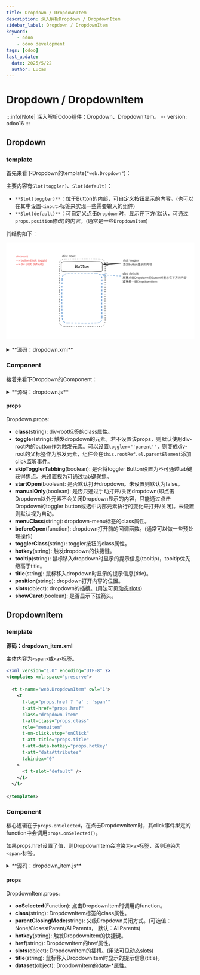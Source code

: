 ```yaml
---
title: Dropdown / DropdownItem
description: 深入解析Dropdown / DropdownItem
sidebar_label: Dropdown / DropdownItem
keyword:
    - odoo
    - odoo development
tags: [odoo]
last_update:
  date: 2025/5/22
  author: Lucas
---
```


# Dropdown / DropdownItem

:::info[Note]
深入解析Odoo组件：Dropdown、DropdownItem。
-- version: odoo16
:::

## Dropdown

### template

首先来看下Dropdown的template(`"web.Dropdown"`)：

主要内容有`Slot(toggler)`、`Slot(default)`：

- `**Slot(toggler)**`：位于Button的内部，可自定义按钮显示的内容。(也可以在其中设置`<input>`标签来实现一些需要输入的组件)
- `**Slot(default)**`：可自定义点击`Dropdown`时，显示在下方(默认，可通过`props.position`修改)的内容。(通常是一些`DropdownItem`)

其结构如下：

![1](./_images/owl_dropdown_1.png)

<details>
    <summary>**源码：dropdown.xml**</summary>

```xml title="dropdown.xml"
<?xml version="1.0" encoding="UTF-8" ?>
<templates xml:space="preserve">

  <t t-name="web.Dropdown" owl="1">
    <div
      class="o-dropdown dropdown"
      t-att-class="props.class"
      t-attf-class="
        {{ directionCaretClass || ''}}
        {{ state.open ? 'show' : ''}}
        {{ !showCaret ? 'o-dropdown--no-caret' : '' }}
      "
      t-ref="root"
    >
      <button
        t-if="props.toggler !== 'parent'"
        class="dropdown-toggle"
        t-attf-class="
          {{props.togglerClass || ''}}
          {{parentDropdown ? 'dropdown-item' : ''}}
        "
        t-on-click.stop="onTogglerClick"
        t-on-mouseenter="onTogglerMouseEnter"
        t-att-title="props.title"
        t-att-data-hotkey="props.hotkey"
        t-att-data-tooltip="props.tooltip"
        t-att-tabindex="props.skipTogglerTabbing ? -1 : 0"
        t-att-aria-expanded="state.open ? 'true' : 'false'"
        t-ref="togglerRef"
      >
        <t t-slot="toggler" />
      </button>
      <div
        t-if="state.open"
        class="o-dropdown--menu dropdown-menu d-block"
        t-att-class="props.menuClass"
        role="menu"
        t-ref="menuRef"
      >
        <t t-slot="default" />
      </div>
    </div>
  </t>

</templates>

```
</details>


### Component

接着来看下Dropdown的Component：

<details>
    <summary>**源码：dropdown.js**</summary>

```javascript
/** @odoo-module **/

import { useBus, useService } from "@web/core/utils/hooks";
import { usePosition } from "../position_hook";
import { useDropdownNavigation } from "./dropdown_navigation_hook";
import { localization } from "../l10n/localization";

import {
    Component,
    EventBus,
    onWillStart,
    status,
    useEffect,
    useExternalListener,
    useRef,
    useState,
    useChildSubEnv,
} from "@odoo/owl";

const DIRECTION_CARET_CLASS = {
    bottom: "dropdown",
    top: "dropup",
    left: "dropstart",
    right: "dropend",
};

export const DROPDOWN = Symbol("Dropdown");

/**
 * @typedef DropdownState
 * @property {boolean} open
 * @property {boolean} groupIsOpen
 */

/**
 * @typedef DropdownStateChangedPayload
 * @property {Dropdown} emitter
 * @property {DropdownState} newState
 */

/**
 * @extends Component
 */
export class Dropdown extends Component {
    setup() {
        this.state = useState({
            open: this.props.startOpen,
            groupIsOpen: this.props.startOpen,
        });
        this.rootRef = useRef("root");

        // Set up beforeOpen ---------------------------------------------------
        onWillStart(() => {
            if (this.state.open && this.props.beforeOpen) {
                return this.props.beforeOpen();
            }
        });

        // Set up dynamic open/close behaviours --------------------------------
        if (!this.props.manualOnly) {
            // Close on outside click listener
            useExternalListener(window, "click", this.onWindowClicked, { capture: true });
            // Listen to all dropdowns state changes
            useBus(Dropdown.bus, "state-changed", ({ detail }) =>
                this.onDropdownStateChanged(detail)
            );
        }

        // Set up UI active element related behavior ---------------------------
        this.ui = useService("ui");
        useEffect(
            () => {
                Promise.resolve().then(() => {
                    this.myActiveEl = this.ui.activeElement;
                });
            },
            () => []
        );

        // Set up nested dropdowns ---------------------------------------------
        this.parentDropdown = this.env[DROPDOWN];
        useChildSubEnv({
            [DROPDOWN]: {
                close: this.close.bind(this),
                closeAllParents: () => {
                    this.close();
                    if (this.parentDropdown) {
                        this.parentDropdown.closeAllParents();
                    }
                },
            },
        });

        // Set up key navigation -----------------------------------------------
        useDropdownNavigation();

        // Set up toggler and positioning --------------------------------------
        /** @type {string} **/
        const position =
            this.props.position || (this.parentDropdown ? "right-start" : "bottom-start");
        let [direction] = position.split("-");
        if (["left", "right"].includes(direction) && localization.direction === "rtl") {
            direction = direction === "left" ? "right" : "left";
        }
        const positioningOptions = {
            popper: "menuRef",
            position,
        };
        this.directionCaretClass = DIRECTION_CARET_CLASS[direction];
        this.togglerRef = useRef("togglerRef");
        if (this.props.toggler === "parent") {
            // Add parent click listener to handle toggling
            useEffect(
                () => {
                    const onClick = (ev) => {
                        if (this.rootRef.el.contains(ev.target)) {
                            // ignore clicks inside the dropdown
                            return;
                        }
                        this.toggle();
                    };
                    if (this.rootRef.el.parentElement.tabIndex === -1) {
                        // If the parent is not focusable, make it focusable programmatically.
                        // This code may look weird, but an element with a negative tabIndex is
                        // focusable programmatically ONLY if its tabIndex is explicitly set.
                        this.rootRef.el.parentElement.tabIndex = -1;
                    }
                    this.rootRef.el.parentElement.addEventListener("click", onClick);
                    return () => {
                        this.rootRef.el.parentElement.removeEventListener("click", onClick);
                    };
                },
                () => []
            );

            useEffect(
                (open) => {
                    this.rootRef.el.parentElement.ariaExpanded = open ? "true" : "false";
                },
                () => [this.state.open]
            );

            // Position menu relatively to parent element
            usePosition(() => this.rootRef.el.parentElement, positioningOptions);
        } else {
            // Position menu relatively to inner toggler
            const togglerRef = useRef("togglerRef");
            usePosition(() => togglerRef.el, positioningOptions);
        }
    }

    // -------------------------------------------------------------------------
    // Private
    // -------------------------------------------------------------------------

    /**
     * Changes the dropdown state and notifies over the Dropdown bus.
     *
     * All state changes must trigger on the bus, except when reacting to
     * another dropdown state change.
     *
     * @see onDropdownStateChanged()
     *
     * @param {Partial<DropdownState>} stateSlice
     */
    async changeStateAndNotify(stateSlice) {
        if (stateSlice.open && this.props.beforeOpen) {
            await this.props.beforeOpen();
            if (status(this) === "destroyed") {
                return;
            }
        }
        // Update the state
        Object.assign(this.state, stateSlice);
        // Notify over the bus
        /** @type DropdownStateChangedPayload */
        const stateChangedPayload = {
            emitter: this,
            newState: { ...this.state },
        };
        Dropdown.bus.trigger("state-changed", stateChangedPayload);
    }

    /**
     * Closes the dropdown.
     *
     * @returns {Promise<void>}
     */
    close() {
        return this.changeStateAndNotify({ open: false, groupIsOpen: false });
    }

    /**
     * Opens the dropdown.
     *
     * @returns {Promise<void>}
     */
    open() {
        return this.changeStateAndNotify({ open: true, groupIsOpen: true });
    }

    /**
     * Toggles the dropdown open state.
     *
     * @returns {Promise<void>}
     */
    toggle() {
        const toggled = !this.state.open;
        return this.changeStateAndNotify({ open: toggled, groupIsOpen: toggled });
    }

    get showCaret() {
        return this.props.showCaret === undefined ? this.parentDropdown : this.props.showCaret;
    }

    // -------------------------------------------------------------------------
    // Handlers
    // -------------------------------------------------------------------------

    /**
     * Dropdowns react to each other state changes through this method.
     *
     * All state changes must trigger on the bus, except when reacting to
     * another dropdown state change.
     *
     * @see changeStateAndNotify()
     *
     * @param {DropdownStateChangedPayload} args
     */
    onDropdownStateChanged(args) {
        if (!this.rootRef.el || this.rootRef.el.contains(args.emitter.rootRef.el)) {
            // Do not listen to events emitted by self or children
            return;
        }

        // Emitted by direct siblings ?
        if (args.emitter.rootRef.el.parentElement === this.rootRef.el.parentElement) {
            // Sync the group status
            this.state.groupIsOpen = args.newState.groupIsOpen;

            // Another dropdown is now open ? Close myself without notifying siblings.
            if (this.state.open && args.newState.open) {
                this.state.open = false;
            }
        } else {
            // Another dropdown is now open ? Close myself and notify the world (i.e. siblings).
            if (this.state.open && args.newState.open) {
                this.close();
            }
        }
    }

    /**
     * Toggles the dropdown on its toggler click.
     */
    onTogglerClick() {
        this.toggle();
    }

    /**
     * Opens the dropdown the mouse enters its toggler.
     * NB: only if its siblings dropdown group is opened and if not a sub dropdown.
     */
    onTogglerMouseEnter() {
        if (this.state.groupIsOpen && !this.state.open) {
            this.togglerRef.el.focus();
            this.open();
        }
    }

    /**
     * Return true if both active element are same.
     */
    isInActiveElement() {
        return this.ui.activeElement === this.myActiveEl;
    }

    /**
     * Used to close ourself on outside click.
     *
     * @param {MouseEvent} ev
     */
    onWindowClicked(ev) {
        // Return if already closed
        if (!this.state.open) {
            return;
        }
        // Return if it's a different ui active element
        if (!this.isInActiveElement()) {
            return;
        }

        if (ev.target.closest(".bootstrap-datetimepicker-widget")) {
            return;
        }

        // Close if we clicked outside the dropdown, or outside the parent
        // element if it is the toggler
        const rootEl =
            this.props.toggler === "parent" ? this.rootRef.el.parentElement : this.rootRef.el;
        const gotClickedInside = rootEl.contains(ev.target);
        if (!gotClickedInside) {
            this.close();
        }
    }
}
Dropdown.bus = new EventBus();
Dropdown.props = {
    class: {
        type: String,
        optional: true,
    },
    toggler: {
        type: String,
        optional: true,
        validate: (prop) => ["parent"].includes(prop),
    },
    skipTogglerTabbing: {
        type: Boolean,
        optional: true,
    },
    startOpen: {
        type: Boolean,
        optional: true,
    },
    manualOnly: {
        type: Boolean,
        optional: true,
    },
    menuClass: {
        type: String,
        optional: true,
    },
    beforeOpen: {
        type: Function,
        optional: true,
    },
    togglerClass: {
        type: String,
        optional: true,
    },
    hotkey: {
        type: String,
        optional: true,
    },
    tooltip: {
        type: String,
        optional: true,
    },
    title: {
        type: String,
        optional: true,
    },
    position: {
        type: String,
        optional: true,
    },
    slots: {
        type: Object,
        optional: true,
    },
    showCaret: {
        type: Boolean,
        optional: true,
    },
};
Dropdown.template = "web.Dropdown";

```
</details>

#### props
Dropdown.props:
- **class**(string): div-root标签的class属性。
- **toggler**(string): 触发dropdown的元素。若不设置该props，则默认使用div-root内的button作为触发元素。可以设置`toggler="'parent'"`，则变成div-root的父标签作为触发元素，组件会在`this.rootRef.el.parentElement`添加click监听事件。
- **skipTogglerTabbing**(boolean): 是否将toggler Button设置为不可通过tab键获得焦点。未设置视为可通过tab键聚焦。
- **startOpen**(boolean): 是否默认打开dropdown。未设置则默认为false。
- **manualOnly**(boolean): 是否只通过手动打开/关闭dropdown(即点击Dropdown以外元素不会关闭Dropdown显示的内容，只能通过点击Dropdown的toggler button或选中内部元素执行的变化来打开/关闭)。未设置则默认视为自动。
- **menuClass**(string): dropdown-menu标签的class属性。
- **beforeOpen**(function): dropdown打开前的回调函数。(通常可以做一些预处理操作)
- **togglerClass**(string): toggler按钮的class属性。
- **hotkey**(string): 触发dropdown的快捷键。
- **tooltip**(string): 鼠标移入dropdown时显示的提示信息(tooltip)，tooltip优先级高于title。
- **title**(string): 鼠标移入dropdown时显示的提示信息(title)。
- **position**(string): dropdown打开内容的位置。
- **slots**(object): dropdown的插槽。(用法可见[动态slots](/docs/odoo/dev_notes/front-end/some_owl_usages#%E5%8A%A8%E6%80%81slots))
- **showCaret**(boolean): 是否显示下拉箭头。

## DropdownItem

### template

**源码：dropdown_item.xml**

主体内容为`<span>`或`<a>`标签。

```xml title="dropdown_item.xml"
<?xml version="1.0" encoding="UTF-8" ?>
<templates xml:space="preserve">

  <t t-name="web.DropdownItem" owl="1">
    <t
      t-tag="props.href ? 'a' : 'span'"
      t-att-href="props.href"
      class="dropdown-item"
      t-att-class="props.class"
      role="menuitem"
      t-on-click.stop="onClick"
      t-att-title="props.title"
      t-att-data-hotkey="props.hotkey"
      t-att="dataAttributes"
      tabindex="0"
    >
      <t t-slot="default" />
    </t>
  </t>

</templates>

```

### Component

核心逻辑在于`props.onSelected`，在点击DropdownItem时，其click事件绑定的function中会调用`props.onSelected()`。

如果props.href设置了值，则DropdownItem会渲染为`<a>`标签，否则渲染为`<span>`标签。

<details>
    <summary>**源码：dropdown_item.js**</summary>

```javascript title="dropdown_item.js"
/** @odoo-module **/
import { DROPDOWN } from "./dropdown";

import { Component } from "@odoo/owl";

/**
 * @enum {string}
 */
const ParentClosingMode = {
    None: "none",
    ClosestParent: "closest",
    AllParents: "all",
};

export class DropdownItem extends Component {
    /**
     * Tells the parent dropdown that an item was selected and closes the
     * parent(s) dropdown according the parentClosingMode prop.
     *
     * @param {MouseEvent} ev
     */
    onClick(ev) {
        const { href, onSelected, parentClosingMode } = this.props;
        if (href) {
            ev.preventDefault();
        }
        if (onSelected) {
            onSelected();
        }
        const dropdown = this.env[DROPDOWN];
        if (!dropdown) {
            return;
        }
        const { ClosestParent, AllParents } = ParentClosingMode;
        switch (parentClosingMode) {
            case ClosestParent:
                dropdown.close();
                break;
            case AllParents:
                dropdown.closeAllParents();
                break;
        }
    }
    get dataAttributes() {
        const { dataset } = this.props;
        if (this.props.dataset) {
            const attributes = Object.entries(dataset).map(([key, value]) => {
                return [`data-${key.replace(/[A-Z]/g, (char) => `-${char.toLowerCase()}`)}`, value];
            });
            return Object.fromEntries(attributes);
        }
        return {};
    }
}
DropdownItem.template = "web.DropdownItem";
DropdownItem.props = {
    onSelected: {
        type: Function,
        optional: true,
    },
    class: {
        type: [String, Object],
        optional: true,
    },
    parentClosingMode: {
        type: ParentClosingMode,
        optional: true,
    },
    hotkey: {
        type: String,
        optional: true,
    },
    href: {
        type: String,
        optional: true,
    },
    slots: {
        type: Object,
        optional: true,
    },
    title: {
        type: String,
        optional: true,
    },
    dataset: {
        type: Object,
        optional: true,
    },
};
DropdownItem.defaultProps = {
    parentClosingMode: ParentClosingMode.AllParents,
};

```
</details>

#### props
DropdownItem.props:
- **onSelected**(Function): 点击DropdownItem时调用的function。
- **class**(string): DropdownItem标签的class属性。
- **parentClosingMode**(string): 父级Dropdown关闭方式。(可选值：None/ClosestParent/AllParents， 默认：AllParents)
- **hotkey**(string): 触发DropdownItem的快捷键。
- **href**(string): DropdownItem的href属性。
- **slots**(object): DropdownItem的插槽。(用法可见[动态slots](/docs/odoo/dev_notes/front-end/some_owl_usages#%E5%8A%A8%E6%80%81slots))
- **title**(string): 鼠标移入DropdownItem时显示的提示信息(title)。
- **dataset**(object): DropdownItem的data-*属性。